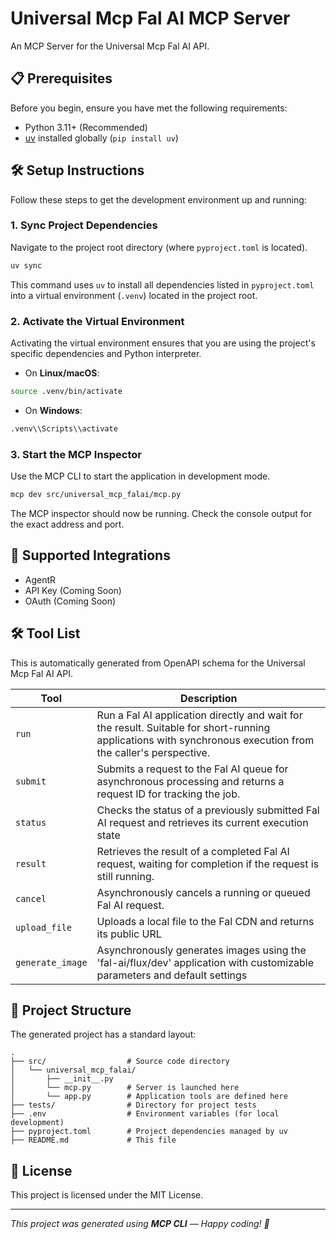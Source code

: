 # Universal Mcp Fal AI MCP Server

An MCP Server for the Universal Mcp Fal AI API.

## 📋 Prerequisites

Before you begin, ensure you have met the following requirements:
* Python 3.11+ (Recommended)
* [uv](https://github.com/astral-sh/uv) installed globally (`pip install uv`)

## 🛠️ Setup Instructions

Follow these steps to get the development environment up and running:

### 1. Sync Project Dependencies
Navigate to the project root directory (where `pyproject.toml` is located).
```bash
uv sync
```
This command uses `uv` to install all dependencies listed in `pyproject.toml` into a virtual environment (`.venv`) located in the project root.

### 2. Activate the Virtual Environment
Activating the virtual environment ensures that you are using the project's specific dependencies and Python interpreter.
- On **Linux/macOS**:
```bash
source .venv/bin/activate
```
- On **Windows**:
```bash
.venv\\Scripts\\activate
```

### 3. Start the MCP Inspector
Use the MCP CLI to start the application in development mode.
```bash
mcp dev src/universal_mcp_falai/mcp.py
```
The MCP inspector should now be running. Check the console output for the exact address and port.

## 🔌 Supported Integrations

- AgentR
- API Key (Coming Soon)
- OAuth (Coming Soon)

## 🛠️ Tool List

This is automatically generated from OpenAPI schema for the Universal Mcp Fal AI API.


| Tool | Description |
|------|-------------|
| `run` | Run a Fal AI application directly and wait for the result. Suitable for short-running applications with synchronous execution from the caller's perspective. |
| `submit` | Submits a request to the Fal AI queue for asynchronous processing and returns a request ID for tracking the job. |
| `status` | Checks the status of a previously submitted Fal AI request and retrieves its current execution state |
| `result` | Retrieves the result of a completed Fal AI request, waiting for completion if the request is still running. |
| `cancel` | Asynchronously cancels a running or queued Fal AI request. |
| `upload_file` | Uploads a local file to the Fal CDN and returns its public URL |
| `generate_image` | Asynchronously generates images using the 'fal-ai/flux/dev' application with customizable parameters and default settings |


## 📁 Project Structure

The generated project has a standard layout:
```
.
├── src/                  # Source code directory
│   └── universal_mcp_falai/
│       ├── __init__.py
│       └── mcp.py        # Server is launched here
│       └── app.py        # Application tools are defined here
├── tests/                # Directory for project tests
├── .env                  # Environment variables (for local development)
├── pyproject.toml        # Project dependencies managed by uv
├── README.md             # This file
```

## 📝 License

This project is licensed under the MIT License.

---

_This project was generated using **MCP CLI** — Happy coding! 🚀_
